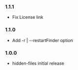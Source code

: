 ### 1.1.1
* Fix License link

### 1.1.0
* Add -r | --restartFinder option

### 1.0.0
* hidden-files initial release
